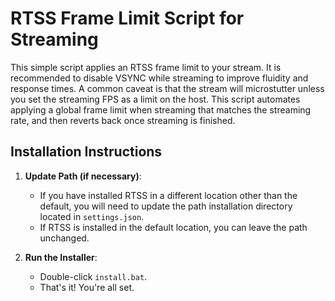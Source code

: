 # RTSS Frame Limit Script for Streaming

This simple script applies an RTSS frame limit to your stream. It is recommended to disable VSYNC while streaming to improve fluidity and response times. A common caveat is that the stream will microstutter unless you set the streaming FPS as a limit on the host. This script automates applying a global frame limit when streaming that matches the streaming rate, and then reverts back once streaming is finished.

## Installation Instructions

1. **Update Path (if necessary)**:
    - If you have installed RTSS in a different location other than the default, you will need to update the path installation directory located in `settings.json`.
    - If RTSS is installed in the default location, you can leave the path unchanged.

2. **Run the Installer**:
    - Double-click `install.bat`.
    - That's it! You're all set.